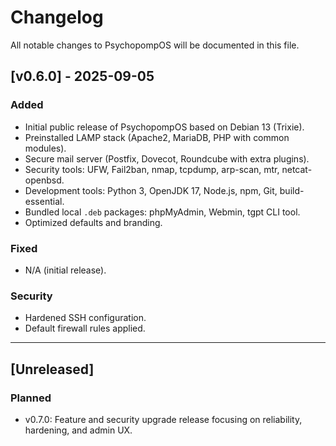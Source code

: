 # Changelog

All notable changes to PsychopompOS will be documented in this file.

## [v0.6.0] - 2025-09-05
### Added
- Initial public release of PsychopompOS based on Debian 13 (Trixie).
- Preinstalled LAMP stack (Apache2, MariaDB, PHP with common modules).
- Secure mail server (Postfix, Dovecot, Roundcube with extra plugins).
- Security tools: UFW, Fail2ban, nmap, tcpdump, arp-scan, mtr, netcat-openbsd.
- Development tools: Python 3, OpenJDK 17, Node.js, npm, Git, build-essential.
- Bundled local `.deb` packages: phpMyAdmin, Webmin, tgpt CLI tool.
- Optimized defaults and branding.

### Fixed
- N/A (initial release).

### Security
- Hardened SSH configuration.
- Default firewall rules applied.

---

## [Unreleased]
### Planned
- v0.7.0: Feature and security upgrade release focusing on reliability, hardening, and admin UX.
